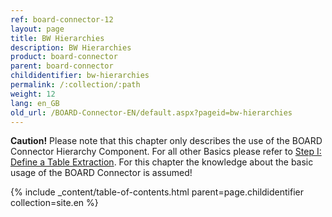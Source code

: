 ```yaml
---
ref: board-connector-12
layout: page
title: BW Hierarchies
description: BW Hierarchies
product: board-connector
parent: board-connector
childidentifier: bw-hierarchies
permalink: /:collection/:path
weight: 12
lang: en_GB
old_url: /BOARD-Connector-EN/default.aspx?pageid=bw-hierarchies
---
```


**Caution!** Please note that this chapter only describes the use of the BOARD Connector Hierarchy Component. For all other Basics please refer to [Step I: Define a Table Extraction](./getting-started-table/step1-define-table-extraction). For this chapter the knowledge about the basic usage of the BOARD Connector is assumed! 

{% include _content/table-of-contents.html parent=page.childidentifier collection=site.en %}
